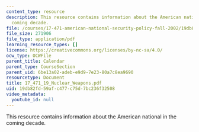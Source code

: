 ```yaml
---
content_type: resource
description: This resource contains information about the American national in the
  coming decade.
file: /courses/17-471-american-national-security-policy-fall-2002/19db82fd59afc477c75d7bc236f32508_17_471_19_Nuclear_Weapons.pdf
file_size: 271906
file_type: application/pdf
learning_resource_types: []
license: https://creativecommons.org/licenses/by-nc-sa/4.0/
ocw_type: OCWFile
parent_title: Calendar
parent_type: CourseSection
parent_uid: 6be13a02-adeb-e9d9-7e23-80a7c8ea9690
resourcetype: Document
title: 17_471_19_Nuclear_Weapons.pdf
uid: 19db82fd-59af-c477-c75d-7bc236f32508
video_metadata:
  youtube_id: null
---
```

This resource contains information about the American national in the coming decade.